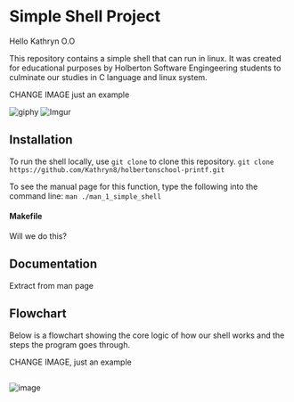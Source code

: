 # Simple Shell Project

Hello Kathryn O.O

This repository contains a simple shell that can run in linux. It was created for educational purposes by Holberton Software Engingeering students to culminate our studies in C language and linux system. 

CHANGE IMAGE just an example

![giphy](https://user-images.githubusercontent.com/124347057/229031599-d81f7f28-3740-4fa7-b1fa-7e639661288c.gif)
![Imgur](https://i.imgur.com/jpyxKLr.jpg)

## Installation

To run the shell locally, use `git clone` to clone this repository.
`git clone https://github.com/Kathryn8/holbertonschool-printf.git`

To see the manual page for this function, type the following into the command line:
`man ./man_1_simple_shell`

#### Makefile
Will we do this?

## Documentation
Extract from man page


## Flowchart
Below is a flowchart showing the core logic of how our shell works
and the steps the program goes through.

CHANGE IMAGE, just an example

##
![image](https://user-images.githubusercontent.com/124347057/229001812-5c3381ea-edde-4dc7-813f-228230a882a6.png)
